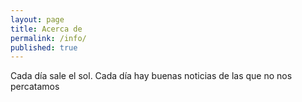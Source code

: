 ```yaml
---
layout: page
title: Acerca de
permalink: /info/
published: true
---
```


Cada día sale el sol.
Cada día hay buenas noticias de las que no nos percatamos
